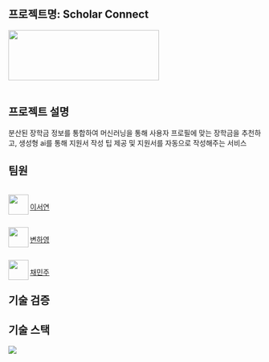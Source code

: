 ## 프로젝트명: Scholar Connect

<img src="https://github.com/judymoody59/Musccat_Example/assets/108432112/88a11d1d-c27c-4bef-920d-fdb0b213f21d" width="300" height="100" />
<br>
<br>

## 프로젝트 설명
분산된 장학금 정보를 통합하여 머신러닝을 통해 사용자 프로필에 맞는 장학금을 추천하고, 생성형 ai를 통해 지원서 작성 팁 제공 및 지원서를 자동으로 작성해주는 서비스


## 팀원
<br>
<img align="left" width="40" height="40" src="https://avatars.githubusercontent.com/u/67866773?v=4"> 

[이서연](https://github.com/SeoYeomm) 

<br>

<img align="left" width="40" height="40" src="https://avatars.githubusercontent.com/u/67866773?v=4"> 

[변하영](https://github.com/hayong39)

<br>

<img align="left" width="40" height="40" src="https://avatars.githubusercontent.com/u/67866773?v=4">

[채민주](https://github.com/judymoody59) 

## 기술 검증


## 기술 스택
<img src="https://img.shields.io/badge/Python-3776AB?style=for-the-badge&logo=Python&logoColor=white">


